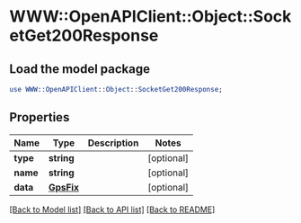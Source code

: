 # WWW::OpenAPIClient::Object::SocketGet200Response

## Load the model package
```perl
use WWW::OpenAPIClient::Object::SocketGet200Response;
```

## Properties
Name | Type | Description | Notes
------------ | ------------- | ------------- | -------------
**type** | **string** |  | [optional] 
**name** | **string** |  | [optional] 
**data** | [**GpsFix**](GpsFix.md) |  | [optional] 

[[Back to Model list]](../README.md#documentation-for-models) [[Back to API list]](../README.md#documentation-for-api-endpoints) [[Back to README]](../README.md)



